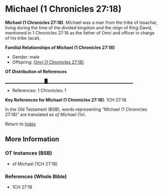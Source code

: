 # Michael (1 Chronicles 27:18)
**Michael (1 Chronicles 27:18)**. 
Michael was a man from the tribe of Issachar, living during the time of the divided kingdom and the reign of King David, mentioned in 1 Chronicles 27:18 as the father of Omri and officer in charge of his tribe (acai). 




**Familial Relationships of Michael (1 Chronicles 27:18)**


* Gender: male
* Offspring: [Omri (1 Chronicles 27:18)](Omri.4.md)


**OT Distribution of References**

▁▁▁▁▁▁▁▁▁▁▁▁█▁▁▁▁▁▁▁▁▁▁▁▁▁▁▁▁▁▁▁▁▁▁▁▁▁▁
* References: 1 Chronicles: 1



**Key References for Michael (1 Chronicles 27:18)**: 
1CH 27:18. 


In the Old Testament (BSB), words representing “Michael (1 Chronicles 27:18)” are translated as 
*of Michael* (1x). 




Return to [Index](00-Index.md)

## More Information

### OT Instances (BSB)

* of Michael (1CH 27:18)



### References (Whole Bible)

* 1CH 27:18




